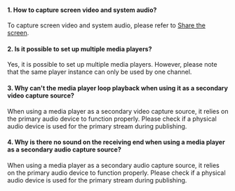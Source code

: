 #### 1. **How to capture screen video and system audio?**

To capture screen video and system audio, please refer to [Share the screen](!ExpressVideoSDK-Other_Functions/Share_Screen).

#### 2. **Is it possible to set up multiple media players?**

Yes, it is possible to set up multiple media players. However, please note that the same player instance can only be used by one channel.

#### 3. **Why can't the media player loop playback when using it as a secondary video capture source?**

When using a media player as a secondary video capture source, it relies on the primary audio device to function properly. Please check if a physical audio device is used for the primary stream during publishing.

#### 4. **Why is there no sound on the receiving end when using a media player as a secondary audio capture source?**

When using a media player as a secondary audio capture source, it relies on the primary audio device to function properly. Please check if a physical audio device is used for the primary stream during publishing.



